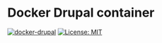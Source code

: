 # Docker Drupal container


[![docker-drupal](https://img.shields.io/badge/spy86-drupal-blue.svg)](https://cloud.docker.com/repository/docker/spy86/drupal) [![License: MIT](https://img.shields.io/badge/License-MIT-yellow.svg)](https://opensource.org/licenses/MIT)
